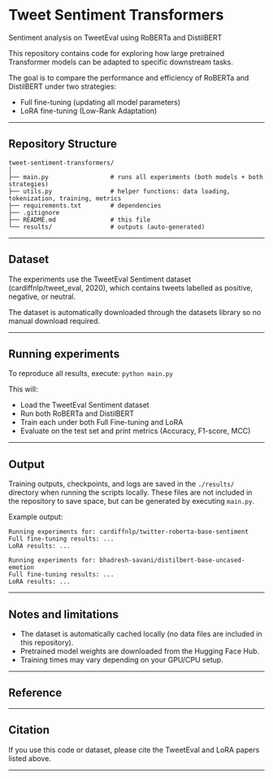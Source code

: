# Tweet Sentiment Transformers
Sentiment analysis on TweetEval using RoBERTa and DistilBERT

This repository contains code for exploring how large pretrained Transformer models can be adapted to specific downstream tasks. 

The goal is to compare the performance and efficiency of RoBERTa and DistilBERT under two strategies:
- Full fine-tuning (updating all model parameters)
- LoRA fine-tuning (Low-Rank Adaptation)
---

## Repository Structure
```
tweet-sentiment-transformers/
│
├── main.py                 # runs all experiments (both models + both strategies)
├── utils.py                # helper functions: data loading, tokenization, training, metrics
├── requirements.txt        # dependencies
├── .gitignore
├── README.md               # this file
└── results/                # outputs (auto-generated)
```
---

## Dataset
The experiments use the TweetEval Sentiment dataset (cardiffnlp/tweet_eval, 2020), which contains tweets labelled as positive, negative, or neutral.

The dataset is automatically downloaded through the datasets library so no manual download required.

---

## Running experiments

To reproduce all results, execute: `python main.py`

This will:
- Load the TweetEval Sentiment dataset
- Run both RoBERTa and DistilBERT
- Train each under both Full Fine-tuning and LoRA
- Evaluate on the test set and print metrics (Accuracy, F1-score, MCC)

---
## Output

Training outputs, checkpoints, and logs are saved in the `./results/` directory when running the scripts locally. 
These files are not included in the repository to save space, but can be generated by executing `main.py`.

Example output:
```
Running experiments for: cardiffnlp/twitter-roberta-base-sentiment
Full fine-tuning results: ...
LoRA results: ...

Running experiments for: bhadresh-savani/distilbert-base-uncased-emotion
Full fine-tuning results: ...
LoRA results: ...
```

---
## Notes and limitations

- The dataset is automatically cached locally (no data files are included in this repository).
- Pretrained model weights are downloaded from the Hugging Face Hub.
- Training times may vary depending on your GPU/CPU setup.

---
## Reference


---
## Citation
If you use this code or dataset, please cite the TweetEval and LoRA papers listed above.

---
